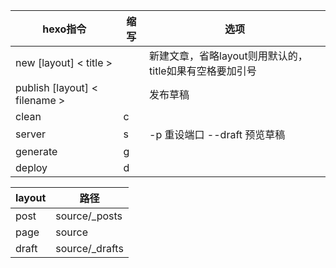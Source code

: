 | hexo指令 | 缩写 | 选项 |
| --- | --- | ---- | 
| new [layout] < title > | | 新建文章，省略layout则用默认的，title如果有空格要加引号 |
| publish [layout] < filename > | | 发布草稿
| clean | c | |
| server | s | -p 重设端口 --draft 预览草稿 |
| generate | g | | generate |
| deploy | d |


| layout | 路径 |
| ------ | --- |
| post | source/_posts |
| page | source |
| draft | source/_drafts |